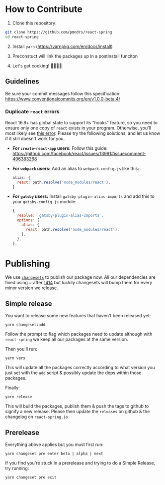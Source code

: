 # How to Contribute

1. Clone this repository:

```sh
git clone https://github.com/pmndrs/react-spring
cd react-spring
```

2. Install `yarn` (https://yarnpkg.com/en/docs/install)

3. Preconstuct will link the packages up in a postinstall funciton

4. Let's get cooking! 👨🏻‍🍳🥓

## Guidelines

Be sure your commit messages follow this specification: https://www.conventionalcommits.org/en/v1.0.0-beta.4/

### Duplicate `react` errors

React 16.8+ has global state to support its "hooks" feature, so you need to ensure only one copy of `react` exists in your program. Otherwise, you'll most likely see [this error](https://reactjs.org/warnings/invalid-hook-call-warning.html). Please try the following solutions, and let us know if it still doesn't work for you.

- **For `create-react-app` users:** Follow this guide: https://github.com/facebook/react/issues/13991#issuecomment-496383268

- **For `webpack` users:** Add an alias to `webpack.config.js` like this:

  ```js
  alias: {
    react: path.resolve('node_modules/react'),
  }
  ```

- **For `gatsby` users:** Install `gatsby-plugin-alias-imports` and add this to your `gatsby-config.js` module:
  ```js
  {
    resolve: `gatsby-plugin-alias-imports`,
    options: {
      alias: {
        react: path.resolve('node_modules/react'),
      },
    },
  },
  ```

# Publishing

We use [`changesets`](https://github.com/atlassian/changesets) to publish our package now.
All our dependencies are fixed using ~ after [1414](https://github.com/pmndrs/react-spring/issues/1414) but luckily changesets will bump them for every minor version we release.

## Simple release

You want to release some new features that haven't been released yet:

```shell
yarn changeset:add
```

Follow the prompt to flag which packages need to update although with `react-spring` we keep all our packages at the same version.

Then you'll run:

```shell
yarn vers
```

This will update all the packages correctly according to what version you just set with the `add` script & possibly update the deps within those packages.

Finally:

```shell
yarn release
```

This will build the packages, publish them & push the tags to github to signify a new release. Please then update the `releases` on github & the changelog on `react-spring.io`

## Prerelease

Everything above applies but you must first run:

```shell
yarn changeset pre enter beta | alpha | next
```

If you find you're stuck in a prerelease and trying to do a Simple Release, try running:

```shell
yarn changeset pre exit
```

